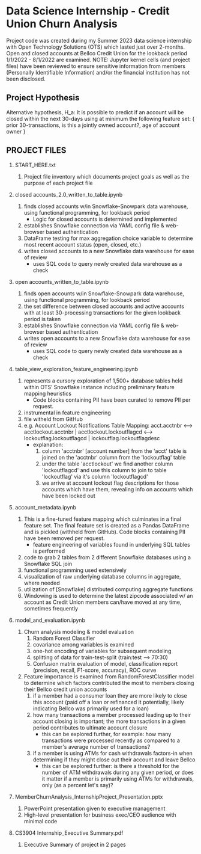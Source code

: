 # Data Science Internship - Credit Union Churn Analysis

Project code was created during my Summer 2023 data science internship with Open Technology Solutions (OTS) which lasted just over 2-months.
Open and closed accounts at Bellco Credit Union for the lookback period 1/1/2022 - 8/1/2022 are examined. 
NOTE: Jupyter kernel cells (and project files) have been reviewed to ensure sensitive information from members (Personally Identifiable Information) and/or the financial institution has not been disclosed.


## Project Hypothesis

Alternative hypothesis, H_a:
It is possible to predict if an account will be closed within the next 30-days using at minimum the following feature set:
{
    prior 30-transactions,
    is this a jointly owned account?,
    age of account owner
}

## PROJECT FILES

1. START_HERE.txt
	1. Project file inventory which documents project goals as well as the purpose of each project file

2. closed accounts_2.0_written_to_table.ipynb
	1. finds closed accounts w/in Snowflake-Snowpark data warehouse, using functional programming, for lookback period
		- Logic for closed accounts is determined and implemented
	2. establishes Snowflake connection via YAML config file & web-browser based authentication
	3. DataFrame testing for max aggregation choice variable to determine most recent account status (open, closed, etc.)
	4. writes closed accounts to a new Snowflake data warehouse for ease of review
		- uses SQL code to query newly created data warehouse as a check

3. open accounts_written_to_table.ipynb
	1. finds open accounts w/in Snowflake-Snowpark data warehouse, using functional programming, for lookback period
	2. the set difference between closed accounts and active accounts with at least 30-processing transactions for the given lookback period is taken
	3. establishes Snowflake connection via YAML config file & web-browser based authentication
	4. writes open accounts to a new Snowflake data warehouse for ease of review
		- uses SQL code to query newly created data warehouse as a check

4. table_view_exploration_feature_engineering.ipynb
	1. represents a cursory exploration of 1,500+ database tables held within OTS’ Snowflake instance including preliminary feature mapping heuristics 
		- Code blocks containing PII have been curated to remove PII per request.
	2. instrumental in feature engineering
	3. file witheld from GitHub
	4. e.g. Account Lockout Notifications Table Mapping:
		acct.acctnbr <--> 
		acctlockout.acctnbr | acctlockout.lockoutflagcd <-->
		lockoutflag.lockoutflagcd | lockoutflag.lockoutflagdesc
		- explanation: 
			1. column 'acctnbr' [account number] from the 'acct' table is joined on the 'acctnbr' column from the 'lockoutflag' table
			2. under the table 'acctlockout' we find another column 'lockoutflagcd' and use this column to join to table 'lockoutflag' via it's column 'lockoutflagcd'
			3. we arrive at account lockout flag descriptions for those accounts which have them, revealing info on accounts which have been locked out

5. account_metadata.ipynb
	1. This is a fine-tuned feature mapping which culminates in a final feature set. The final feature set is created as a Pandas DataFrame and is pickled (withheld from GitHub). Code blocks containing PII have been removed per request.
		- feature engineering of variables found in underlying SQL tables is performed
	2. code to grab 2 tables from 2 different Snowflake databases using a Snowflake SQL join
	3. functional programming used extensively
	4. visualization of raw underlying database columns in aggregate, where needed
	5. utilization of [Snowflake] distributed computing aggregate functions
	6. Windowing is used to determine the latest zipcode associated w/ an account as Credit Union members can/have moved at any time, sometimes frequently

6. model_and_evaluation.ipynb
	1. Churn analysis modeling & model evaluation
		1. Random Forest Classifier
		2. covariance among variables is examined
		3. one-hot encoding of variables for subsequent modeling
		4. splitting of data for train-test-split (train:test --> 70:30)
		5. Confusion matrix evaluation of model, classification report (precision, recall, F1-score, accuracy), ROC curve
	2. Feature importance is examined from RandomForestClassifier model to determine which factors contributed the most to members closing their Bellco credit union accounts
		1. if a member had a consumer loan they are more likely to close this account (paid off a loan or refinanced it potentially, likely indicating Bellco was primarily used for a loan)
		2. how many transactions a member processed leading up to their account closing is important; the more transactions in a given period contributes to ultimate account closure
			- this can be explored further, for example: how many transactions were processed recently as compared to a member's average number of transactions?
		3. if a member is using ATMs for cash withdrawals factors-in when determining if they might close out their account and leave Bellco
			- this can be explored further: is there a threshold for the number of ATM withdrawals during any given period, or does it matter if a member is primarily using ATMs for withdrawals, only (as a percent let's say)?

7. MemberChurnAnalysis_InternshipProject_Presentation.pptx
	1. PowerPoint presentation given to executive management
	2. High-level presentation for business exec/CEO audience with minimal code
	
8. CS3904 Internship_Executive Summary.pdf
	1. Executive Summary of project in 2 pages

